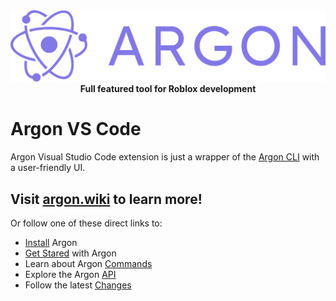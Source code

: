 <div align='center'>
  <img alt='Argon' src='assets/banner.png'>
  <b>Full featured tool for Roblox development</b>
</div>

# Argon VS Code

Argon Visual Studio Code extension is just a wrapper of the [Argon CLI](https://github.com/argon-rbx/argon) with a user-friendly UI.

## Visit [argon.wiki](https://argon.wiki/) to learn more!

Or follow one of these direct links to:

- [Install](https://argon.wiki/docs/installation) Argon
- [Get Stared](https://argon.wiki/docs/category/getting-started) with Argon
- Learn about Argon [Commands](https://argon.wiki/docs/category/commands)
- Explore the Argon [API](https://argon.wiki/api/project)
- Follow the latest [Changes](https://argon.wiki/changelog/argon)
